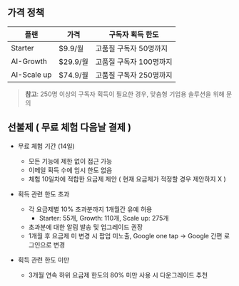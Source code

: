 

## 가격 정책 

| 플랜 | 가격 | 구독자 획득 한도 |
|------|------|-----------------|
| Starter | $9.9/월 | 고품질 구독자 50명까지 |
| AI-Growth | $29.9/월 | 고품질 구독자 100명까지 |
| AI-Scale up | $74.9/월 | 고품질 구독자 250명까지 |

> **참고**: 250명 이상의 구독자 획득이 필요한 경우, 맞춤형 기업용 솔루션을 위해 문의

## 선불제 ( 무료 체험 다음날 결제 )
- 무료 체험 기간 (14일)
    - 모든 기능에 제한 없이 접근 가능
    - 이메일 획득 수에 임시 한도 없음
    - 체험 10일차에 적합한 요금제 제안 ( 현재 요금제가 적정할 경우 제안하지 X )

- 획득 관련 한도 초과
    - 각 요금제별 10% 초과분까지 1개월간 유예 허용
        - Starter: 55개, Growth: 110개, Scale up: 275개
    - 초과분에 대한 알림 발송 및 업그레이드 권장
    - 1개월 후 요금제 미 변경 시 팝업 미노출, Google one tap → Google 간편 로그인으로 변경

- 획득 관련 한도 미만
    - 3개월 연속 하위 요금제 한도의 80% 미만 사용 시 다운그레이드 추천